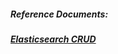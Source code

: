 ##### Reference Documents:
##### [Elasticsearch CRUD](https://github.com/rahulvaish/ReferenceDocuments/tree/master/UnderstandingElasticsearch)

